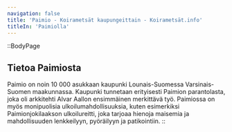 ```yaml
---
navigation: false
title: 'Paimio - Koirametsät kaupungeittain - Koirametsät.info'
titleIn: 'Paimiolla'
---
```


::BodyPage
## Tietoa Paimiosta
Paimio on noin 10 000 asukkaan kaupunki Lounais-Suomessa Varsinais-Suomen maakunnassa. Kaupunki tunnetaan erityisesti Paimion parantolasta, joka oli arkkitehti Alvar Aallon ensimmäinen merkittävä työ. Paimiossa on myös monipuolisia ulkoilumahdollisuuksia, kuten esimerkiksi Paimionjokilaakson ulkoilureitti, joka tarjoaa hienoja maisemia ja mahdollisuuden lenkkeilyyn, pyöräilyyn ja patikointiin.
::